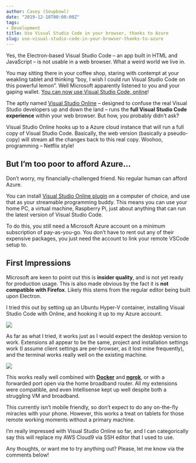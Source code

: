 ```yaml
---
author: Casey (Soupbowl)
date: "2019-12-18T00:00:00Z"
tags:
- Development
title: Use Visual Studio Code in your browser, thanks to Azure
slug: use-visual-studio-code-in-your-browser-thanks-to-azure
---
```


Yes, the Electron-based Visual Studio Code – an app built in HTML and JavaScript – is not usable in a web browser. What a weird world we live in.

You may sitting there in your coffee shop, staring with contempt at your weakling tablet and thinking “boy, I wish I could run Visual Studio Code on this powerful lemon”. Well Microsoft apparently listened to you and your gaping wallet. [You can now use Visual Studio Code, online](https://visualstudio.microsoft.com/services/visual-studio-online/)!

The aptly named [Visual Studio Online](https://visualstudio.microsoft.com/services/visual-studio-online/) – designed to confuse the real Visual Studio developers up and down the land – runs the **full Visual Studio Code experience** within your web browser. But how, you probably didn’t ask?

Visual Studio Online hooks up to a Azure cloud instance that will run a full copy of Visual Studio Code. Basically, the web version (basically a pseudo-copy) will stream all the changes back to this real copy. Woohoo, programming – Netflix style!

## But I’m too poor to afford Azure…

Don’t worry, my financially-challenged friend. No regular human can afford Azure.

You can install [Visual Studio Online plugin](https://marketplace.visualstudio.com/items?itemName=ms-vsonline.vsonline) on a computer of choice, and use that as your streamable programming buddy. This means you can use your home PC, a virtual machine, Raspberry Pi, just about anything that can run the latest version of Visual Studio Code.

To do this, you still need a Microsoft Azure account on a minimum subscription of pay-as-you-go. You don’t have to rent out any of their expensive packages, you just need the account to link your remote VSCode setup to.

## First Impressions

Microsoft are keen to point out this is **insider quality**, and is not yet ready for production usage. This is also made obvious by the fact it is **not compatible with Firefox**. Likely this stems from the regular editor being built upon Electron.

I tried this out by setting up an Ubuntu Hyper-V container, installing Visual Studio Code with Online, and hooking it up to my Azure account.

![](/assets/img/Untitled-1024x768.webp)

As far as what I tried, it works just as I would expect the desktop version to work. Extensions all appear to be the same, project and installation settings work (I assume client settings are per-browser, as it lost mine frequently), and the terminal works really well on the existing machine.

![](/assets/img/2019-12-18-3-1024x645.webp)

This works really well combined with **[Docker](https://www.docker.com/)** and **[ngrok](https://ngrok.com/)**, or with a forwarded port open via the home broadband router. All my extensions were compatible, and even Intellisense kept up well despite both a struggling VM and broadband.

This currently isn’t mobile friendly, so don’t expect to do any on-the-fly miracles with your phone. However, this works a treat on tablets for those remote working moments without a primary machine.

I’m really impressed with Visual Studio Online so far, and I can categorically say this will replace my AWS Cloud9 via SSH editor that I used to use.

Any thoughts, or want me to try anything out? Please, let me know via the comments below!
